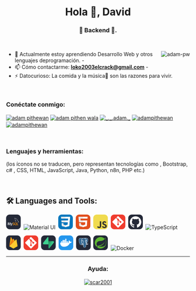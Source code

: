 <h1 align="center">Hola 👋, David</h1>
<h3 align="center">🌟 Backend 🌟.</h3>

<br />

<p>
  <img
    align="right"
    src="https://github.com/Adam-pw/Adam-pw/blob/main/animation_500_kxa883sd.gif"
    alt="adam-pw"
  />
</p>

- 🌱 Actualmente estoy aprendiendo Desarrollo Web y otros lenguajes deprogramación. -
- 📫 Cómo contactarme: **loko2003elcrack@gmail.com** -
- ⚡ Datocurioso: La comida y la música🎵 son las razones para vivir.

<br />

<h3 align="left">Conéctate conmigo:</h3>
<p align="left">
  <a
    href="https://www.linkedin.com/in/glen-david-quispe-tipte-888294316/"
    target="blank"
    ><img
      align="center"
      src="https://raw.githubusercontent.com/rahuldkjain/github-profile-readme-generator/master/src/images/icons/Social/linked-in-alt.svg"
      alt="adam pithewan"
      height="30"
      width="40"
  /></a>
  <a href="https://www.facebook.com/glen.david.kate" target="blank"
    ><img
      align="center"
      src="https://raw.githubusercontent.com/rahuldkjain/github-profile-readme-generator/master/src/images/icons/Social/facebook.svg"
      alt="adam pithen wala"
      height="30"
      width="40"
  /></a>
  <a href="https://www.instagram.com/david_2603_j/" target="blank"
    ><img
      align="center"
      src="https://raw.githubusercontent.com/rahuldkjain/github-profile-readme-generator/master/src/images/icons/Social/instagram.svg"
      alt="_._.adam._"
      height="30"
      width="40"
  /></a>
  <a href="#" target="blank"
    ><img
      align="center"
      src="https://raw.githubusercontent.com/rahuldkjain/github-profile-readme-generator/master/src/images/icons/Social/hackerrank.svg"
      alt="adampithewan"
      height="30"
      width="40"
  /></a>
  <a href="#" target="blank"
    ><img
      align="center"
      src="https://raw.githubusercontent.com/rahuldkjain/github-profile-readme-generator/master/src/images/icons/Social/twitter.svg"
      alt="adampithewan"
      height="30"
      width="40"
  /></a>
</p>

<br />

<h3 align="left">Lenguajes y herramientas:</h3>
<p align="left">
  <!-- Iconos -->
  (los íconos no se traducen, pero representan tecnologías como  ,
  Bootstrap,  c# , CSS, HTML, JavaScript, Java, Python, n8n, PHP  etc.)
</p>

<br />

## :hammer_and_wrench: Languages and Tools:
<div>
  <img
    src="https://github.com/tandpfun/skill-icons/blob/main/icons/MySQL-Dark.svg"
    title="React"
    alt="React"
    width="40"
    height="40"
  />&nbsp;
  <img
    src="https://upload.wikimedia.org/wikipedia/commons/thumb/b/bd/Logo_C_sharp.svg/1067px-Logo_C_sharp.svg.png"
    title="C#"
    alt="Material UI"
    width="40"
    height="40"
  />&nbsp;
  <img
    src="https://github.com/tandpfun/skill-icons/blob/main/icons/CSS.svg"
    title="CSS3"
    alt="CSS"
    width="40"
    height="40"
  />&nbsp;
  <img
    src="https://github.com/tandpfun/skill-icons/blob/main/icons/HTML.svg"
    title="HTML5"
    alt="HTML"
    width="40"
    height="40"
  />&nbsp;
  <img
    src="https://github.com/tandpfun/skill-icons/blob/main/icons/JavaScript.svg"
    title="JavaScript"
    alt="JavaScript"
    width="40"
    height="40"
  />&nbsp;
  <img
    src="https://github.com/tandpfun/skill-icons/blob/main/icons/Git.svg"
    title="Git"
    alt="JavaScript"
    width="40"
    height="40"
  />&nbsp;
  <img
    src="https://github.com/tandpfun/skill-icons/blob/main/icons/Github-Dark.svg"
    title="Git Hub"
    alt="JavaScript"
    width="40"
    height="40"
  />&nbsp;
  <img
    src="https://encrypted-tbn0.gstatic.com/images?q=tbn:ANd9GcSt8zft9AX8nJEggrdyrU_MkswdUD41cI9Dl7AsqtKxi32TlDpP1HWwfRSvH6mfBdEwX6U"
    title="Flutteflow"
    alt="TypeScript"
    width="40"
    height="40"
  />&nbsp;

  <img
    src="https://github.com/tandpfun/skill-icons/blob/main/icons/Firebase-Dark.svg"
    title="Firebase"
    alt="NodeJS"
    width="40"
    height="40"
  />&nbsp;
  <img
    src="https://github.com/tandpfun/skill-icons/blob/main/icons/Git.svg"
    title="Git"
    alt="NodeJS"
    width="40"
    height="40"
  />&nbsp;
  <img
    src="https://github.com/tandpfun/skill-icons/blob/main/icons/Supabase-Dark.svg"
    title="Supabase"
    alt="C++"
    width="40"
    height="40"
  />&nbsp;
  <img
    src="https://github.com/tandpfun/skill-icons/blob/main/icons/Docker.svg"
    title="Docker"
    alt="Docker"
    width="40"
    height="40"
  />&nbsp;
  <img
    src="https://github.com/tandpfun/skill-icons/blob/main/icons/PostgreSQL-Dark.svg"
    title="Postgres"
    alt="Docker"
    width="40"
    height="40"
  />&nbsp;
  <img
    src="https://github.com/tandpfun/skill-icons/blob/main/icons/Spring-Dark.svg"
    title="Spring boot"
    alt="Docker"
    width="40"
    height="40"
  />&nbsp;
  <img
    src="https://registry.npmmirror.com/@lobehub/icons-static-png/1.65.0/files/dark/n8n-color.png"
    title="n8n"
    alt="Docker"
    width="40"
    height="40"
  />&nbsp;
</div>

---

<h3 align="center">Ayuda:</h3>
<p align="center">
  <a href="#">
    <img
      align="center"
      src="https://cdn.buymeacoffee.com/buttons/v2/default-yellow.png"
      height="50"
      width="210"
      alt="scar2001"
  /></a>
</p>
 

<br />
 

<p align="left">
  <a href="https://twitter.com/" target="blank"
    ><img
      src="https://img.shields.io/twitter/follow/?logo=twitter&style=for-the-badge"
      alt=""
  /></a>
</p>
